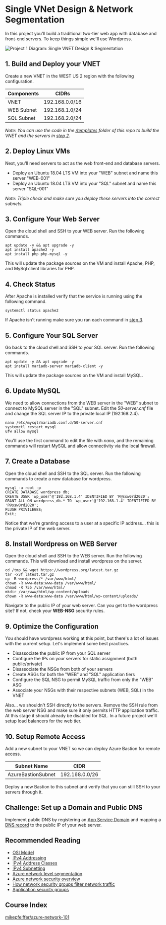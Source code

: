 # Single VNet Design & Network Segmentation

In this project you'll build a traditional two-tier web app with database and front-end servers. To keep things simple we'll use Wordpress.

![Project 1 Diagram: Single VNET Design & Segmentation](https://user-images.githubusercontent.com/5126491/165755878-30616dfd-1168-45e4-914a-bd223a5fbc1e.png)

## 1. Build and Deploy your VNET

Create a new VNET in the WEST US 2 region with the following configuration.

| Components  | CIDRs                |
| ----------- | -----------          |
| VNET        | 192.168.0.0/16       |
| WEB Subnet  | 192.168.1.0/24       |
| SQL Subnet  | 192.168.2.0/24       |

*Note: You can use the code in the [/templates](https://github.com/mikepfeiffer/azure-network-101/tree/main/projects/Project%201/templates) folder of this repo to build the VNET and the servers in [step 2](https://github.com/mikepfeiffer/azure-network-101/tree/main/projects/Project%201#2-deploy-linux-vms).*

## 2. Deploy Linux VMs

Next, you'll need servers to act as the web front-end and database servers.

* Deploy an Ubuntu 18.04 LTS VM into your "WEB" subnet and name this server "WEB-001"
* Deploy an Ubuntu 18.04 LTS VM into your "SQL" subnet and name this server "SQL-001"

*Note: Triple check and make sure you deploy these servers into the correct subnets.*

## 3. Configure Your Web Server

Open the cloud shell and SSH to your WEB server. Run the following commands.

```
apt update -y && apt upgrade -y
apt install apache2 -y
apt install php php-mysql -y
```

This will update the package sources on the VM and install Apache, PHP, and MySql client libraries for PHP.

## 4. Check Status

After Apache is installed verify that the service is running using the following command.

```
systemctl status apache2
```

If Apache isn't running make sure you ran each command in [step 3](https://github.com/mikepfeiffer/azure-network-101/tree/main/Project%201#3-configure-your-web-server).

## 5. Configure Your SQL Server

Go back to the cloud shell and SSH to your SQL server. Run the following commands.

```
apt update -y && apt upgrade -y
apt install mariadb-server mariadb-client -y
```

This will update the package sources on the VM and install MySQL.

## 6. Update MySQL

We need to allow connections from the WEB server in the "WEB" subnet to connect to MySQL server in the "SQL" subnet. Edit the *50-server.cnf* file and change the SQL server IP to the private local IP (192.168.2.4). 

```
nano /etc/mysql/mariadb.conf.d/50-server.cnf
systemctl restart mysql
ufw allow mysql
```

You'll use the first command to edit the file with *nano*, and the remaining commands will restart MySQL and allow connectivity via the local firewall.

## 7. Create a Database

Open the cloud shell and SSH to the SQL server. Run the following commands to create a new database for wordpress.

```
mysql -u root -p
CREATE DATABASE wordpress_db;
CREATE USER 'wp_user'@'192.168.1.4' IDENTIFIED BY 'P@ssw0rd2020';
GRANT ALL ON wordpress_db.* TO 'wp_user'@'192.168.1.4' IDENTIFIED BY 'P@ssw0rd2020';
FLUSH PRIVILEGES;
Exit;
```

Notice that we're granting access to a user at a specific IP address... this is the private IP of the web server.

## 8. Install Wordpress on WEB Server

Open the cloud shell and SSH to the WEB server. Run the following commands. This will download and install wordpress on the server.

```
cd /tmp && wget https://wordpress.org/latest.tar.gz
tar -xvf latest.tar.gz
cp -R wordpress/* /var/www/html/
chown -R www-data:www-data /var/www/html/
chmod -R 755 /var/www/html/
mkdir /var/www/html/wp-content/uploads
chown -R www-data:www-data /var/www/html/wp-content/uploads/
```

Navigate to the public IP of your web server. Can you get to the wordpress site? If not, check your **WEB-NSG** security rules.

## 9. Optimize the Configuration

You should have wordpress working at this point, but there's a lot of issues with the current setup. Let's implement some best practices.

* Disassociate the public IP from your SQL server
* Configure the IPs on your servers for static assignment (both public/private)
* Disassociate the NSGs from both of your servers
* Create ASGs for both the "WEB" and "SQL" application tiers
* Configure the SQL NSG to permit MySQL traffic from only the "WEB" ASG
* Associate your NSGs with their respective subnets (WEB, SQL) in the VNET

Also... we shouldn't SSH directly to the servers. Remove the SSH rule from the web server NSG and make sure it only permits HTTP application traffic. At this stage it should already be disabled for SQL. In a future project we'll setup load balancers for the web tier.

## 10. Setup Remote Access

Add a new subnet to your VNET so we can deploy Azure Bastion for remote access.

| Subnet Name        | CIDR            |
| -----------        | -----------     |
| AzureBastionSubnet | 192.168.0.0/26  |

Deploy a new Bastion to this subnet and verify that you can still SSH to your servers through it.

## Challenge: Set up a Domain and Public DNS

Implement public DNS by registering an [App Service Domain](https://docs.microsoft.com/en-us/azure/app-service/manage-custom-dns-buy-domain) and mapping a [DNS record](https://docs.microsoft.com/en-us/azure/app-service/app-service-web-tutorial-custom-domain?tabs=a%2Cazurecli) to the public IP of your web server.

## Recommended Reading


* [OSI Model](https://www.tutorialspoint.com/ipv4/ipv4_osi_model.htm)
* [IPv4 Addressing](https://www.tutorialspoint.com/ipv4/ipv4_addressing.htm)
* [IPv4 Address Classes](https://www.tutorialspoint.com/ipv4/ipv4_address_classes.htm)
* [IPv4 Subnetting](https://www.tutorialspoint.com/ipv4/ipv4_subnetting.htm)
* [Azure network level segmentation](https://docs.microsoft.com/en-us/azure/architecture/reference-architectures/hybrid-networking/network-level-segmentation)
* [Azure network security overview](https://docs.microsoft.com/en-us/azure/security/fundamentals/network-overview)
* [How network security groups filter network traffic](https://docs.microsoft.com/en-us/azure/virtual-network/network-security-group-how-it-works)
* [Application security groups](https://docs.microsoft.com/en-us/azure/virtual-network/application-security-groups)

## Course Index
[mikepfeiffer/azure-network-101](https://github.com/mikepfeiffer/azure-network-101)